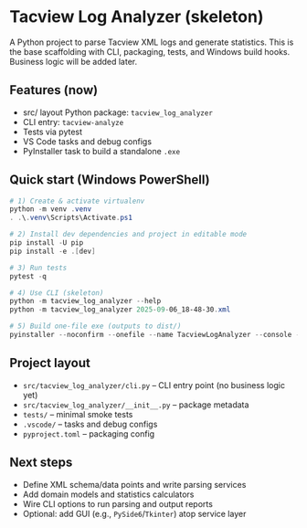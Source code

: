 # Tacview Log Analyzer (skeleton)

A Python project to parse Tacview XML logs and generate statistics. This is the base scaffolding with CLI, packaging, tests, and Windows build hooks. Business logic will be added later.

## Features (now)
- src/ layout Python package: `tacview_log_analyzer`
- CLI entry: `tacview-analyze`
- Tests via pytest
- VS Code tasks and debug configs
- PyInstaller task to build a standalone `.exe`

## Quick start (Windows PowerShell)

```powershell
# 1) Create & activate virtualenv
python -m venv .venv
. .\.venv\Scripts\Activate.ps1

# 2) Install dev dependencies and project in editable mode
pip install -U pip
pip install -e .[dev]

# 3) Run tests
pytest -q

# 4) Use CLI (skeleton)
python -m tacview_log_analyzer --help
python -m tacview_log_analyzer 2025-09-06_18-48-30.xml

# 5) Build one-file exe (outputs to dist/)
pyinstaller --noconfirm --onefile --name TacviewLogAnalyzer --console --paths src src/tacview_log_analyzer/cli.py
```

## Project layout
- `src/tacview_log_analyzer/cli.py` – CLI entry point (no business logic yet)
- `src/tacview_log_analyzer/__init__.py` – package metadata
- `tests/` – minimal smoke tests
- `.vscode/` – tasks and debug configs
- `pyproject.toml` – packaging config

## Next steps
- Define XML schema/data points and write parsing services
- Add domain models and statistics calculators
- Wire CLI options to run parsing and output reports
- Optional: add GUI (e.g., `PySide6`/`Tkinter`) atop service layer
